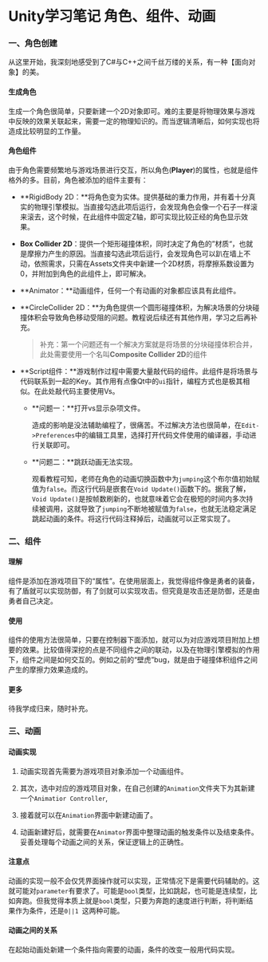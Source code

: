 # Unity学习笔记 角色、组件、动画

### 一、角色创建

从这里开始，我深刻地感受到了C#与C++之间千丝万缕的关系，有一种【面向对象】的美。

#### 生成角色

生成一个角色很简单，只要新建一个2D对象即可。难的主要是将物理效果与游戏中反映的效果关联起来，需要一定的物理知识的。而当逻辑清晰后，如何实现也将造成比较明显的工作量。

#### 角色组件

由于角色需要频繁地与游戏场景进行交互，所以角色(**Player**)的属性，也就是组件格外的多。目前，角色被添加的组件主要有：

* **RigidBody 2D：**将角色变为实体。提供基础的重力作用，并有着十分真实的物理引擎模拟。当直接勾选此项后运行，会发现角色会像一个石子一样滚来滚去，这个时候，在此组件中固定Z轴，即可实现比较正经的角色显示效果。

* **Box Collider 2D**：提供一个矩形碰撞体积，同时决定了角色的”材质“，也就是摩擦力产生的原因。当直接勾选此项后运行，会发现角色可以趴在墙上不动，依照需求，只需在Assets文件夹中新建一个2D材质，将摩擦系数设置为0，并附加到角色的此组件上，即可解决。

* **Animator：**动画组件，任何一个有动画的对象都应该具有此组件。

* **CircleCollider 2D：**为角色提供一个圆形碰撞体积，为解决场景的分块碰撞体积会导致角色移动受阻的问题。教程说后续还有其他作用，学习之后再补充。

  > 补充：第一个问题还有一个解决方案就是将场景的分块碰撞体积合并，此处需要使用一个名叫**Composite Collider 2D**的组件

* **Script组件：**游戏制作过程中需要大量敲代码的组件。此组件是将场景与代码联系到一起的Key。其作用有点像Qt中的`ui`指针，编程方式也是极其相似。在此处敲代码主要使用Vs。

  * **问题一：**打开vs显示杂项文件。

    造成的影响是没法辅助编程了，很痛苦。不过解决方法也很简单，在`Edit->Preferences`中的编辑工具里，选择打开代码文件使用的编译器，手动进行关联即可。

  * **问题二：**跳跃动画无法实现。
  
    观看教程可知，老师在角色的动画切换函数中为`jumping`这个布尔值初始赋值为`false`。而这行代码是嵌套在`Void Update()`函数下的。据我了解，`Void Update()`是按帧数刷新的，也就意味着它会在极短的时间内多次持续被调用，这就导致了`jumping`不断地被赋值为`false`，也就无法稳定满足跳起动画的条件。将这行代码注释掉后，动画就可以正常实现了。
  

### 二、组件

#### 理解

组件是添加在游戏项目下的“属性”。在使用层面上，我觉得组件像是勇者的装备，有了盾就可以实现防御，有了剑就可以实现攻击。但究竟是攻击还是防御，还是由勇者自己决定。

#### 使用

组件的使用方法很简单，只要在控制器下面添加，就可以为对应游戏项目附加上想要的效果。比较值得深挖的点是不同组件之间的联动，以及在物理引擎模拟的作用下，组件之间是如何交互的。例如之前的“壁虎”bug，就是由于碰撞体积组件之间产生的摩擦力效果造成的。

#### 更多

待我学成归来，随时补充。

### 三、动画

#### 动画实现

1. 动画实现首先需要为游戏项目对象添加一个动画组件。

2. 其次，选中对应的游戏项目对象，在自己创建的`Animation`文件夹下为其新建一个`Animatior Controller`,
3. 接着就可以在`Animation`界面中新建动画了。
4. 动画新建好后，就需要在`Animator`界面中整理动画的触发条件以及结束条件。妥善处理每个动画之间的关系，保证逻辑上的正确性。

#### 注意点

动画的实现一般不会仅凭界面操作就可以实现，正常情况下是需要代码辅助的。这就可能对`parameter`有要求了。可能是`bool`类型，比如跳起，也可能是连续型，比如奔跑。但我觉得本质上就是`bool`类型，只要为奔跑的速度进行判断，将判断结果作为条件，还是`0||1 `这两种可能。

#### 动画之间的关系

在起始动画处新建一个条件指向需要的动画，条件的改变一般用代码实现。

